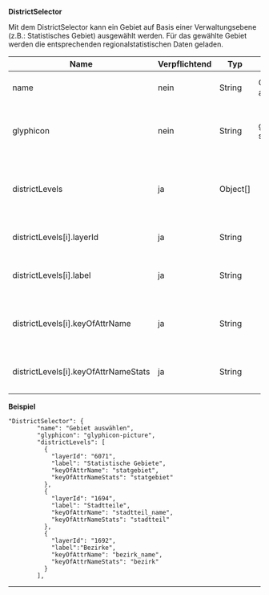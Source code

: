 **DistrictSelector**

Mit dem DistrictSelector kann ein Gebiet auf Basis einer Verwaltungsebene (z.B.: Statistisches Gebiet) ausgewählt werden. Für das gewählte Gebiet werden die entsprechenden regionalstatistischen Daten geladen.

|Name|Verpflichtend|Typ|Default|Beschreibung|
|----|-------------|---|-------|------------|
|name|nein|String|Gebiet auswählen|Name des Werkzeuges im Menu.|
|glyphicon|nein|String|glyphicon-screenshot|CSS Klasse des Glyphicons, das vor dem Toolnamen im Menu angezeigt wird.|
|districtLevels|ja|Object[]||Beinhaltet die nötigen Informationen der einzelnen Verwaltungsebenen (siehe Beispiel).|
|districtLevels[i].layerId|ja|String||Die Layer id zum jeweiligen Verwaltungslayer.|
|districtLevels[i].label|ja|String||Die/der Bezeichnung/ Name für die Verwaltungsebene.|
|districtLevels[i].keyOfAttrName|ja|String||Der Key für das Attribut in dem der Name der Verwaltungeinheit steht.|
|districtLevels[i].keyOfAttrNameStats|ja|String||Der Key für das Attribut in dem der Name steht, für die statistischen Daten.|

**Beispiel**
```
"DistrictSelector": {
        "name": "Gebiet auswählen",
        "glyphicon": "glyphicon-picture",
        "districtLevels": [
          {
            "layerId": "6071",
            "label": "Statistische Gebiete",
            "keyOfAttrName": "statgebiet",
            "keyOfAttrNameStats": "statgebiet"
          },
          {
            "layerId": "1694",
            "label": "Stadtteile",
            "keyOfAttrName": "stadtteil_name",
            "keyOfAttrNameStats": "stadtteil"
          },
          {
            "layerId": "1692",
            "label":"Bezirke",
            "keyOfAttrName": "bezirk_name",
            "keyOfAttrNameStats": "bezirk"
          }
        ],
```

***
